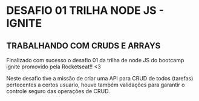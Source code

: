 # DESAFIO 01 TRILHA NODE JS - IGNITE

## TRABALHANDO COM CRUDS E ARRAYS

Finalizado com sucesso o desafio 01 da trilha de node JS do bootcamp ignite promovido pela Rocketseat!! <3


Neste desafio tive a missão de criar uma API para CRUD de todos (tarefas) pertecentes a certos usuario, houve também validações para garantir o controle seguro das operações de CRUD.